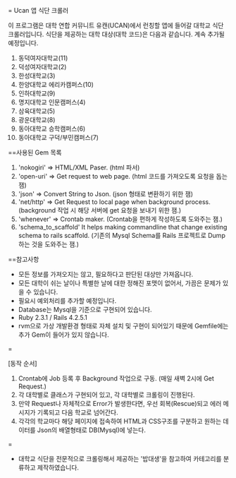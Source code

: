 = Ucan 앱 식단 크롤러

이 프로그램은 대학 연합 커뮤니트 유캔(UCAN)에서 런칭할 앱에 들어갈 대학교 식단 크롤러입니다.
식단을 제공하는 대학 대상(대학 코드)은 다음과 같습니다. 계속 추가될 예정입니다.

1. 동덕여자대학교(11)
2. 덕성여자대학교(2)
3. 한성대학교(3)
4. 한양대학교 에리카캠퍼스(10)
5. 인하대학교(9)
6. 명지대학교 인문캠퍼스(4)
7. 삼육대학교(5)
8. 광운대학교(8)
9. 동아대학교 승학캠퍼스(6)
10. 동아대학교 구덕/부민캠퍼스(7)

==사용된 Gem 목록

1. 'nokogiri' => HTML/XML Paser.
(html 파서)
2. 'open-uri' => Get request to web page.
(html 코드를 가져오도록 요청을 돕는 잼)
3. 'json'	  => Convert String to Json.
(json 형태로 변환하기 위한 잼)
4. 'net/http' => Get Request to local page when background process.
(background 작업 시 해당 서버에 get 요청을 보내기 위한 잼.)
5. 'whenever' => Crontab maker.
(Crontab을 편하게 작성하도록 도와주는 잼.)
6. 'schema_to_scaffold' It helps making commandline that change existing schema to rails scaffold.
(기존의 Mysql Schema를 Rails 프로젝트로 Dump하는 것을 도와주는 잼.)

==참고사항

- 모든 정보를 가져오지는 않고, 필요하다고 판단된 대상만 가져옵니다.
- 모든 대학이 쉬는 날이나 특별한 날에 대한 정해진 포맷이 없어서, 가끔은 문제가 있을 수 있습니다.
- 필요시 예외처리를 추가할 예정입니다.
- Database는 Mysql을 기준으로 구현되어 있습니다.
- Ruby 2.3.1 / Rails 4.2.5.1
- rvm으로 가상 개발환경 형태로 자체 설치 및 구현이 되어있기 때문에 Gemfile에는 추가 Gem이 들어가 있지 않습니다.

=

[동작 순서]
1. Crontab에 Job 등록 후 Background 작업으로 구동. (매일 새벽 2시에 Get Request.)
2. 각 대학별로 클래스가 구현되어 있고, 각 대학별로 크롤링이 진행된다.
3. 만약 Request나 자체적으로 Error가 발생한다면, 우선 회복(Rescue)되고 에러 메시지가 기록되고 다음 학교로 넘어간다.
4. 각각의 학교마다 해당 페이지에 접속하여 HTML과 CSS구조를 구분하고 원하는 데이터를 Json의 배열형태로 DB(Mysql)에 넣는다.

=

* 대학교 식단을 전문적으로 크롤링해서 제공하는 '밥대생'을 참고하여 카테고리를 분류하고 제작하였습니다.